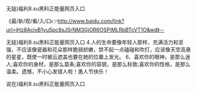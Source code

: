 无娃)福利8.su黑料正能量网页入口

《最/新/观/看/入/口👉http://www.baidu.com/link?url=jHz8AcivB1yuSpc8sJSrNM3GjOR6OSPiMLRbBTcVT1O&wd》--

无娃)福利8.su黑料正能量网页入口	4.人的生命要像年轻人那样，充满活力和坚强，不应该像瓷器和花朵那样脆弱娇嫩，禁不起一点磕碰和吹打，应该像天空高悬的星星，既使一时被云遮盖也要在她的位置上发光。
	6、喜欢你的眼神，是那么迷人;喜欢你的身材，是那么苗条;喜欢你的容貌，是那么标致;喜欢你的性格，是那么温柔。遗憾，不小心发错人啦！愚人节快乐！





说在)福利8.su黑料正能量网页入口
